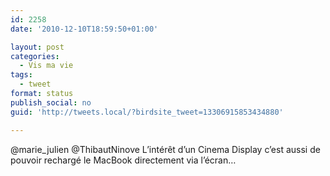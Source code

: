 ```yaml
---
id: 2258
date: '2010-12-10T18:59:50+01:00'

layout: post
categories:
  - Vis ma vie
tags:
  - tweet
format: status
publish_social: no
guid: 'http://tweets.local/?birdsite_tweet=13306915853434880'

---
```


@marie\_julien @ThibautNinove L’intérêt d’un Cinema Display c’est aussi de pouvoir rechargé le MacBook directement via l’écran…